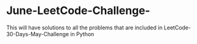 # June-LeetCode-Challenge-
This will have solutions to all the problems that are included in LeetCode-30-Days-May-Challenge in Python
